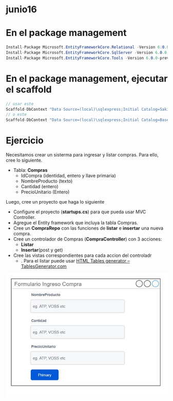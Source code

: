 # junio16


# En el package management

```c#
Install-Package Microsoft.EntityFrameworkCore.Relational -Version 6.0.0-preview.4.21253.1
Install-Package Microsoft.EntityFrameworkCore.SqlServer -Version 6.0.0-preview.4.21253.1
Install-Package Microsoft.EntityFrameworkCore.Tools -Version 6.0.0-preview.4.21253.1
```

# En el package management, ejecutar el scaffold

```c#
// usar este
Scaffold-DbContext "Data Source=(local)\sqlexpress;Initial Catalog=Sakila;Integrated Security=True" Microsoft.EntityFrameworkCore.SqlServer -OutputDir Models 
// o este
Scaffold-DbContext "Data Source=(local)\sqlexpress;Initial Catalog=Base9Junio;Integrated Security=True" Microsoft.EntityFrameworkCore.SqlServer -OutputDir Models  -table Comentarios -dataannotations -force
```

# Ejercicio

Necesitamos crear un sisterma para ingresar y listar compras. Para ello, cree lo siguiente.

* Tabla: **Compras**
  * IdCompra (identidad, entero y llave primaria)
  * NombreProducto (texto)
  * Cantidad (entero)
  * PrecioUnitario (Entero)

Luego, cree un proyecto que haga lo siguiente

* Configure el proyecto (**startups.cs**) para que pueda usar MVC Controller.
* Agregue el Entity framework que incluya la tabla Compras.
* Cree un **CompraRepo** con las funciones de **listar** e **insertar** una nueva compra.
* Cree un controlador de Compras (**CompraController**) con 3 acciones:
  * **Listar**
  * **Insertar**(post y get)
* Cree las vistas correspondientes para cada accion del controladr
  * .  Para el listar puede usar [HTML Tables generator – TablesGenerator.com](https://www.tablesgenerator.com/html_tables)

![formulario.jpg](formulario.jpg)

